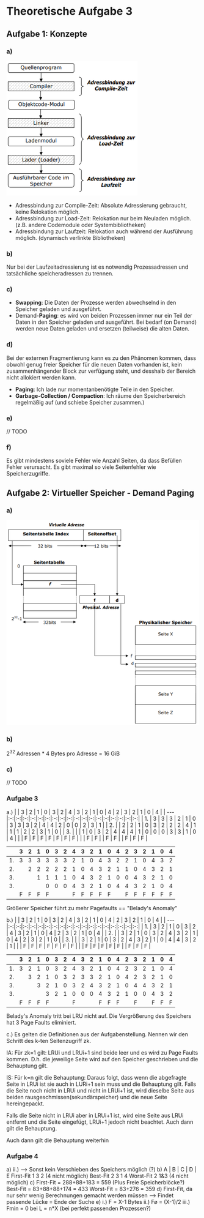 # Theoretische Aufgabe 3

## Aufgabe 1: Konzepte

### a)

![Diagram](code_dia.png)

- Adressbindung zur Compile-Zeit: Absolute Adressierung gebraucht, keine Relokation möglich.
- Adressbindung zur Load-Zeit: Relokation nur beim Neuladen möglich. (z.B. andere Codemodule oder Systembibliotheken)
- Adressbindung zur Laufzeit: Relokation auch während der Ausführung möglich. (dynamisch verlinkte Bibliotheken)

### b)

Nur bei der Laufzeitadressierung ist es notwendig Prozessadressen und tatsächliche speicheradressen zu trennen.

### c)

- **Swapping**: Die Daten der Prozesse werden abwechselnd in den Speicher geladen und ausgeführt.
- Demand-**Paging**: es wird von beiden Prozessen immer nur ein Teil der Daten in den Speicher geladen und ausgeführt. Bei bedarf (on Demand) werden neue Daten geladen und ersetzen (teilweise) die alten Daten.

### d)

Bei der externen Fragmentierung kann es zu den Phänomen kommen, dass obwohl genug freier Speicher für die neuen Daten vorhanden ist, kein zusammenhängender Block zur verfügung steht, und desshalb der Bereich nicht allokiert werden kann.

- **Paging**: Ich lade nur momentanbenötigte Teile in den Speicher.
- **Garbage-Collection / Compaction**: Ich räume den Speicherbereich regelmäßig auf (und schiebe Speicher zusammen.)

### e)

// TODO

### f)

Es gibt mindestens soviele Fehler wie Anzahl Seiten, da dass Befüllen Fehler verursacht.
Es gibt maximal so viele Seitenfehler wie Speicherzugriffe.
## Aufgabe 2: Virtueller Speicher - Demand Paging

### a)

![Paging](paging.png)

### b)

2<sup>32 </sup>  Adressen * 4 Bytes pro Adresse = 16 GiB

### c)

// TODO

### Aufgabe 3
a.)
|     | 3 | 2 | 1 | 0 | 3 | 2 | 4 | 3 | 2 | 1 | 0 | 4 | 2 | 3 | 2 | 1 | 0 | 4 |
| --- |:-:|:-:|:-:|:-:|:-:|:-:|:-:|:-:|:-:|:-:|:-:|:-:|:-:|:-:|:-:|:-:|:-:|:-:|
|  1. | 3 | 3 | 3 | 2 | 1 | 0 | 3 | 3 | 3 | 2 | 4 | 4 | 2 | 0 | 0 | 2 | 3 | 1 |
|  2. |   | 2 | 2 | 1 | 0 | 3 | 2 | 2 | 2 | 4 | 1 | 1 | 1 | 2 | 2 | 3 | 1 | 0 |
|  3. |   |   | 1 | 0 | 3 | 2 | 4 | 4 | 4 | 1 | 0 | 0 | 0 | 3 | 3 | 1 | 0 | 4 |
|     | F | F | F | F | F | F | F |   |   | F | F |   | F | F |   | F | F | F |

|     | 3 | 2 | 1 | 0 | 3 | 2 | 4 | 3 | 2 | 1 | 0 | 4 | 2 | 3 | 2 | 1 | 0 | 4 |
| --- |:-:|:-:|:-:|:-:|:-:|:-:|:-:|:-:|:-:|:-:|:-:|:-:|:-:|:-:|:-:|:-:|:-:|:-:|
|  1. | 3 | 3 | 3 | 3 | 3 | 3 | 2 | 1 | 0 | 4 | 3 | 2 | 2 | 1 | 0 | 4 | 3 | 2 |
|  2. |   | 2 | 2 | 2 | 2 | 2 | 1 | 0 | 4 | 3 | 2 | 1 | 1 | 0 | 4 | 3 | 2 | 1 |
|  3. |   |   | 1 | 1 | 1 | 1 | 0 | 4 | 3 | 2 | 1 | 0 | 0 | 4 | 3 | 2 | 1 | 0 |
|  3. |   |   |   | 0 | 0 | 0 | 4 | 3 | 2 | 1 | 0 | 4 | 4 | 3 | 2 | 1 | 0 | 4 |
|     | F | F | F | F |   |   | F | F | F | F | F |   | F | F | F | F | F | F |

Größerer Speicher führt zu mehr Pagefaults == "Belady's Anomaly"

b.)
|     | 3 | 2 | 1 | 0 | 3 | 2 | 4 | 3 | 2 | 1 | 0 | 4 | 2 | 3 | 2 | 1 | 0 | 4 |
| --- |:-:|:-:|:-:|:-:|:-:|:-:|:-:|:-:|:-:|:-:|:-:|:-:|:-:|:-:|:-:|:-:|:-:|:-:|
|  1. | 3 | 2 | 1 | 0 | 3 | 2 | 4 | 3 | 2 | 1 | 0 | 4 | 2 | 3 | 2 | 1 | 0 | 4 |
|  2. |   | 3 | 2 | 1 | 0 | 3 | 2 | 4 | 3 | 2 | 1 | 0 | 4 | 2 | 3 | 2 | 1 | 0 |
|  3. |   |   | 3 | 2 | 1 | 0 | 3 | 2 | 4 | 3 | 2 | 1 | 0 | 4 | 4 | 3 | 2 | 1 |
|     | F | F | F | F | F | F | F |   |   | F | F | F | F | F |   | F | F | F |

|     | 3 | 2 | 1 | 0 | 3 | 2 | 4 | 3 | 2 | 1 | 0 | 4 | 2 | 3 | 2 | 1 | 0 | 4 |
| --- |:-:|:-:|:-:|:-:|:-:|:-:|:-:|:-:|:-:|:-:|:-:|:-:|:-:|:-:|:-:|:-:|:-:|:-:|
|  1. | 3 | 2 | 1 | 0 | 3 | 2 | 4 | 3 | 2 | 1 | 0 | 4 | 2 | 3 | 2 | 1 | 0 | 4 |
|  2. |   | 3 | 2 | 1 | 0 | 3 | 2 | 3 | 3 | 2 | 1 | 0 | 4 | 2 | 3 | 2 | 1 | 0 |
|  3. |   |   | 3 | 2 | 1 | 0 | 3 | 2 | 4 | 3 | 2 | 1 | 0 | 4 | 4 | 3 | 2 | 1 |
|  3. |   |   |   | 3 | 2 | 1 | 0 | 0 | 0 | 4 | 3 | 2 | 1 | 0 | 0 | 4 | 3 | 2 |
|     | F | F | F | F |   |   | F |   |   | F | F | F |   | F |   | F | F | F |

Belady's Anomaly tritt bei LRU nicht auf. Die Vergrößerung des Speichers hat 3 Page Faults eliminiert.


c.) 
Es gelten die Definitionen aus der Aufgabenstellung.
Nennen wir den Schritt des k-ten Seitenzugriff zk.

IA: Für zk=1 gilt:
LRUi und LRUi+1 sind beide leer und es wird zu Page Faults kommen. D.h. die jeweilige Seite wird auf den Speicher geschrieben und die Behauptung gilt.

IS: Für k=n gilt die Behauptung:
Daraus folgt, dass wenn die abgefragte Seite in LRUi ist sie auch in LURi+1 sein muss und die Behauptung gilt.
Falls die Seite noch nicht in LRUi und nicht in LRUi+1 ist, wird dieselbe Seite aus beiden rausgeschmissen(sekundärspeicher) und die neue Seite hereingepackt.

Falls die Seite nicht in LRUi aber in LRUi+1 ist, wird eine Seite aus LRUi entfernt und die Seite eingefügt, LRUi+1 jedoch nicht beachtet. Auch dann gilt die Behauptung.

Auch dann gilt die Behauptung weiterhin


### Aufgabe 4
a) ii.) --> Sonst kein Verschieben des Speichers möglich (?)
b)	 		A | B | C | D | E
	First-Fit	    1   3       2  (4 nicht möglich)
	Best-Fit	    2   3   1   4
	Worst-Fit	    2          1&3 (4 nicht möglich)
c)	First-Fit = 288+88+183 = 559	(Plus Freie Speicherblöcke?)
	Best-Fit  = 83+88+88+174 = 433
	Worst-Fit = 83+276 = 359
d)	First-Fit, da nur sehr wenig Berechnungen gemacht werden müssen
	--> Findet passende Lücke = Ende der Suche
e)	i.)	F = X-1 Bytes
	ii.)	Fø = (X-1)/2 
	iii.)	Fmin = 0 bei L = n*X (bei perfekt passenden Prozessen?)

